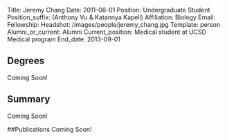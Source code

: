 Title: Jeremy Chang
Date: 2011-06-01
Position: Undergraduate Student
Position_suffix: (Anthony Vu & Katannya Kapeli)
Affiliation: Biology
Email: 
Fellowship:
Headshot: /images/people/jeremy_chang.jpg
Template: person
Alumni_or_current: Alumni
Current_position: Medical student at UCSD Medical program
End_date: 2013-09-01
<!-- Status: draft -->

## Degrees
Coming Soon!

## Summary
Coming Soon!

##Publications
Coming Soon!